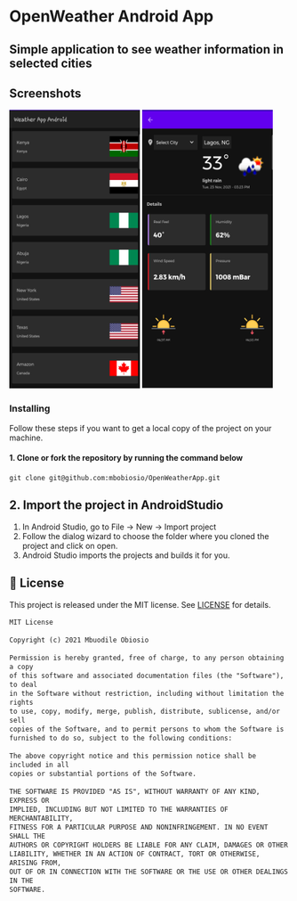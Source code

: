 # OpenWeather Android App

## Simple application to see weather information in selected cities

## Screenshots
<img alt="cities" src="https://raw.githubusercontent.com/mbobiosio/OpenWeatherApp/main/screenshots/city_list.png" width="235" height="500">
<img alt="weather details" src="https://raw.githubusercontent.com/mbobiosio/OpenWeatherApp/main/screenshots/weather_details.png" width="235" height="500">


### Installing
Follow these steps if you want to get a local copy of the project on your machine.

#### 1. Clone or fork the repository by running the command below
```
git clone git@github.com:mbobiosio/OpenWeatherApp.git
```

## 2. Import the project in AndroidStudio
1.  In Android Studio, go to File -> New -> Import project
2.  Follow the dialog wizard to choose the folder where you cloned the project and click on open.
3.  Android Studio imports the projects and builds it for you.

## 📝 License
This project is released under the MIT license.
See [LICENSE](./LICENSE) for details.

```
MIT License

Copyright (c) 2021 Mbuodile Obiosio

Permission is hereby granted, free of charge, to any person obtaining a copy
of this software and associated documentation files (the "Software"), to deal
in the Software without restriction, including without limitation the rights
to use, copy, modify, merge, publish, distribute, sublicense, and/or sell
copies of the Software, and to permit persons to whom the Software is
furnished to do so, subject to the following conditions:

The above copyright notice and this permission notice shall be included in all
copies or substantial portions of the Software.

THE SOFTWARE IS PROVIDED "AS IS", WITHOUT WARRANTY OF ANY KIND, EXPRESS OR
IMPLIED, INCLUDING BUT NOT LIMITED TO THE WARRANTIES OF MERCHANTABILITY,
FITNESS FOR A PARTICULAR PURPOSE AND NONINFRINGEMENT. IN NO EVENT SHALL THE
AUTHORS OR COPYRIGHT HOLDERS BE LIABLE FOR ANY CLAIM, DAMAGES OR OTHER
LIABILITY, WHETHER IN AN ACTION OF CONTRACT, TORT OR OTHERWISE, ARISING FROM,
OUT OF OR IN CONNECTION WITH THE SOFTWARE OR THE USE OR OTHER DEALINGS IN THE
SOFTWARE.
```